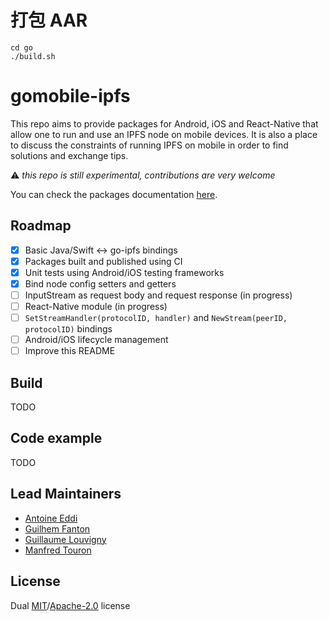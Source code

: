 # 打包 AAR

````
cd go
./build.sh
````

# gomobile-ipfs

This repo aims to provide packages for Android, iOS and React-Native that
allow one to run and use an IPFS node on mobile devices. It is also a place
to discuss the constraints of running IPFS on mobile in order to find
solutions and exchange tips.

:warning: _this repo is still experimental, contributions are very welcome_

You can check the packages documentation [here](https://ipfs-shipyard.github.io/gomobile-ipfs/).

## Roadmap

* [x] Basic Java/Swift <-> go-ipfs bindings
* [x] Packages built and published using CI
* [x] Unit tests using Android/iOS testing frameworks
* [x] Bind node config setters and getters
* [ ] InputStream as request body and request response (in progress)
* [ ] React-Native module (in progress)
* [ ] `SetStreamHandler(protocolID, handler)` and
`NewStream(peerID, protocolID)` bindings
* [ ] Android/iOS lifecycle management
* [ ] Improve this README

## Build

TODO

## Code example

TODO

## Lead Maintainers

* [Antoine Eddi](https://github.com/aeddi)
* [Guilhem Fanton](https://github.com/gfanton)
* [Guillaume Louvigny](https://github.com/glouvigny)
* [Manfred Touron](https://github.com/moul)

## License

Dual [MIT](./LICENSE-MIT)/[Apache-2.0](./LICENSE-APACHE) license
